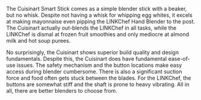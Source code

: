 The Cuisinart Smart Stick comes as a simple blender stick with a beaker, but no whisk. Despite not having a whisk for whipping egg whites, it excels at making mayonnaise even pipping the LINKChef Hand Blender to the post. The Cuisinart actually out-blends the LINKChef in all tasks, while the LINKChef is dismal at frozen fruit smoothies and only mediocre at almond milk and hot soup purees. 

No surprisingly, the Cuisinart shows superior build quality and design fundamentals. Despite this, the Cuisinart does have fundamental ease-of-use issues. The safety mechanism and the button locations make easy access during blender cumbersome. There is also a significant suction force and food often gets stuck between the blades. For the LINKChef, the buttons are somewhat stiff and the shaft is prone to heavy vibrating. All in all, there are better blenders to choose from.
